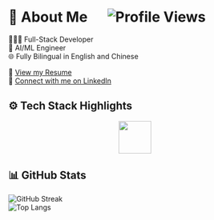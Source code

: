 # 👋 About Me &nbsp;&nbsp;&nbsp;&nbsp; ![Profile Views](https://komarev.com/ghpvc/?username=RoyH11&color=blue) 
👨🏻‍💻 Full-Stack Developer\
🤖 AI/ML Engineer\
🌐 Fully Bilingual in English and Chinese

📄 [View my Resume](./Roy_Huang_Resume.pdf) \
🔗 [Connect with me on LinkedIn](https://www.linkedin.com/in/royhuang11/)

## ⚙️ Tech Stack Highlights
<p align="center">
  <img src="https://skillicons.dev/icons?i=python,js,java,cpp,react,flask,postgres,pytorch,docker,linux,git" height="65">
</p>

## 📊 GitHub Stats
![GitHub Streak](https://nirzak-streak-stats.vercel.app/?user=royh11) <br>
![Top Langs](https://github-readme-stats.vercel.app/api/top-langs/?username=royh11&layout=compact&hide=Jupyter%20Notebook,css,scss,html)
